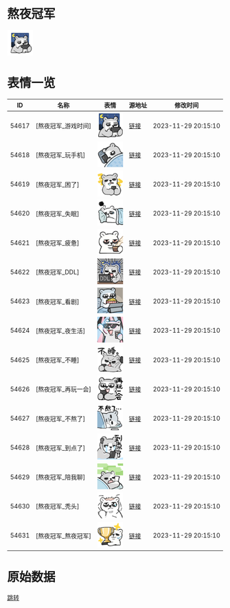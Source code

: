 # 熬夜冠军

<img src="./cover.png" height="60" alt="cover" />

# 表情一览

|ID|名称|表情|源地址|修改时间|
|----|----|----|----|----|
|54617|[熬夜冠军_游戏时间]|<img src="./pic/054617_%5B熬夜冠军_游戏时间%5D.png" height="60" alt="游戏时间"/>|[链接](https://i0.hdslb.com/bfs/garb/95ab585f9b3ae4671cf05bc9b8f5efc8a728d3fe.png)|2023-11-29 20:15:10|
|54618|[熬夜冠军_玩手机]|<img src="./pic/054618_%5B熬夜冠军_玩手机%5D.png" height="60" alt="玩手机"/>|[链接](https://i0.hdslb.com/bfs/garb/19c0cd5f9a94e22f9297c2b2e36938ea9be0d007.png)|2023-11-29 20:15:10|
|54619|[熬夜冠军_困了]|<img src="./pic/054619_%5B熬夜冠军_困了%5D.png" height="60" alt="困了"/>|[链接](https://i0.hdslb.com/bfs/garb/768873627c41726c2f3bbda16586b1234c31ce21.png)|2023-11-29 20:15:10|
|54620|[熬夜冠军_失眠]|<img src="./pic/054620_%5B熬夜冠军_失眠%5D.png" height="60" alt="失眠"/>|[链接](https://i0.hdslb.com/bfs/garb/3cc903c07db807c827c6065daaa6fbd6c3e01635.png)|2023-11-29 20:15:10|
|54621|[熬夜冠军_疲惫]|<img src="./pic/054621_%5B熬夜冠军_疲惫%5D.png" height="60" alt="疲惫"/>|[链接](https://i0.hdslb.com/bfs/garb/29a3ef6918e6b1f87dff4923355a7c7d69359741.png)|2023-11-29 20:15:10|
|54622|[熬夜冠军_DDL]|<img src="./pic/054622_%5B熬夜冠军_DDL%5D.png" height="60" alt="DDL"/>|[链接](https://i0.hdslb.com/bfs/garb/0a09514a478bce58c258e3f6e6b5fa2d800859c2.png)|2023-11-29 20:15:10|
|54623|[熬夜冠军_看剧]|<img src="./pic/054623_%5B熬夜冠军_看剧%5D.png" height="60" alt="看剧"/>|[链接](https://i0.hdslb.com/bfs/garb/d36d9e450f83d3934977571f85a7379803752ac9.png)|2023-11-29 20:15:10|
|54624|[熬夜冠军_夜生活]|<img src="./pic/054624_%5B熬夜冠军_夜生活%5D.png" height="60" alt="夜生活"/>|[链接](https://i0.hdslb.com/bfs/garb/8791c4ca5f7e81092963d6dfa152f33c1288e1d1.png)|2023-11-29 20:15:10|
|54625|[熬夜冠军_不睡]|<img src="./pic/054625_%5B熬夜冠军_不睡%5D.png" height="60" alt="不睡"/>|[链接](https://i0.hdslb.com/bfs/garb/23a0e679be66189bbb12b6e78fde82a0e23d3ad4.png)|2023-11-29 20:15:10|
|54626|[熬夜冠军_再玩一会]|<img src="./pic/054626_%5B熬夜冠军_再玩一会%5D.png" height="60" alt="再玩一会"/>|[链接](https://i0.hdslb.com/bfs/garb/c239390661120d448bfe08ec207bf1b8c98f4dc3.png)|2023-11-29 20:15:10|
|54627|[熬夜冠军_不熬了]|<img src="./pic/054627_%5B熬夜冠军_不熬了%5D.png" height="60" alt="不熬了"/>|[链接](https://i0.hdslb.com/bfs/garb/01e78b6348b2b8d39f8726ac2c3685d63ac510de.png)|2023-11-29 20:15:10|
|54628|[熬夜冠军_到点了]|<img src="./pic/054628_%5B熬夜冠军_到点了%5D.png" height="60" alt="到点了"/>|[链接](https://i0.hdslb.com/bfs/garb/3d1e43bedd246e63a387b252863e96f92e0fc2d0.png)|2023-11-29 20:15:10|
|54629|[熬夜冠军_陪我聊]|<img src="./pic/054629_%5B熬夜冠军_陪我聊%5D.png" height="60" alt="陪我聊"/>|[链接](https://i0.hdslb.com/bfs/garb/e6efbf843e177946b0bc13f109995b4ea83bb94e.png)|2023-11-29 20:15:10|
|54630|[熬夜冠军_秃头]|<img src="./pic/054630_%5B熬夜冠军_秃头%5D.png" height="60" alt="秃头"/>|[链接](https://i0.hdslb.com/bfs/garb/9a00a3b823775e2d79fab3e197e6312f2a881b47.png)|2023-11-29 20:15:10|
|54631|[熬夜冠军_熬夜冠军]|<img src="./pic/054631_%5B熬夜冠军_熬夜冠军%5D.png" height="60" alt="熬夜冠军"/>|[链接](https://i0.hdslb.com/bfs/garb/fd8bcae2603c49ea030ac4efe4ddfbdac8ce6adb.png)|2023-11-29 20:15:10|

# 原始数据

[跳转](./raw.json)

